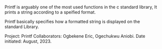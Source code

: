 Printf is arguably one of the most used functions in the c standard library, It prints a string according to a speified format.

Printf basically specifies how a formatted string is displayed on the standard Library.

Project: Printf
Collaborators: Ogbekene Eric, Ogechukwu Aniobi.
Date initiated: August, 2023.

